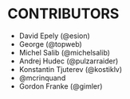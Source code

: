 # CONTRIBUTORS

 * David Epely (@esion)
 * George (@topweb)
 * Michel Salib (@michelsalib)
 * Andrej Hudec (@pulzarraider)
 * Konstantin Tjuterev (@kostiklv)
 * @mcrinquand
 * Gordon Franke (@gimler)
